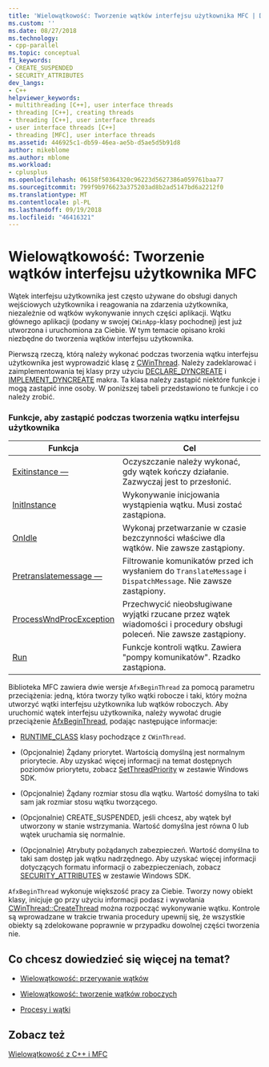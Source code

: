 ```yaml
---
title: 'Wielowątkowość: Tworzenie wątków interfejsu użytkownika MFC | Dokumentacja firmy Microsoft'
ms.custom: ''
ms.date: 08/27/2018
ms.technology:
- cpp-parallel
ms.topic: conceptual
f1_keywords:
- CREATE_SUSPENDED
- SECURITY_ATTRIBUTES
dev_langs:
- C++
helpviewer_keywords:
- multithreading [C++], user interface threads
- threading [C++], creating threads
- threading [C++], user interface threads
- user interface threads [C++]
- threading [MFC], user interface threads
ms.assetid: 446925c1-db59-46ea-ae5b-d5ae5d5b91d8
author: mikeblome
ms.author: mblome
ms.workload:
- cplusplus
ms.openlocfilehash: 06158f50364320c96223d5627386a059761baa77
ms.sourcegitcommit: 799f9b976623a375203ad8b2ad5147bd6a2212f0
ms.translationtype: MT
ms.contentlocale: pl-PL
ms.lasthandoff: 09/19/2018
ms.locfileid: "46416321"
---
```

# <a name="multithreading-creating-mfc-user-interface-threads"></a>Wielowątkowość: Tworzenie wątków interfejsu użytkownika MFC

Wątek interfejsu użytkownika jest często używane do obsługi danych wejściowych użytkownika i reagowania na zdarzenia użytkownika, niezależnie od wątków wykonywanie innych części aplikacji. Wątku głównego aplikacji (podany w swojej `CWinApp`-klasy pochodnej) jest już utworzona i uruchomiona za Ciebie. W tym temacie opisano kroki niezbędne do tworzenia wątków interfejsu użytkownika.

Pierwszą rzeczą, którą należy wykonać podczas tworzenia wątku interfejsu użytkownika jest wyprowadzić klasę z [CWinThread](../mfc/reference/cwinthread-class.md). Należy zadeklarować i zaimplementowania tej klasy przy użyciu [DECLARE_DYNCREATE](../mfc/reference/run-time-object-model-services.md#declare_dyncreate) i [IMPLEMENT_DYNCREATE](../mfc/reference/run-time-object-model-services.md#implement_dyncreate) makra. Ta klasa należy zastąpić niektóre funkcje i mogą zastąpić inne osoby. W poniższej tabeli przedstawiono te funkcje i co należy zrobić.

### <a name="functions-to-override-when-creating-a-user-interface-thread"></a>Funkcje, aby zastąpić podczas tworzenia wątku interfejsu użytkownika

|Funkcja|Cel|
|--------------|-------------|
|[Exitinstance —](../mfc/reference/cwinthread-class.md#exitinstance)|Oczyszczanie należy wykonać, gdy wątek kończy działanie. Zazwyczaj jest to przesłonić.|
|[InitInstance](../mfc/reference/cwinthread-class.md#initinstance)|Wykonywanie inicjowania wystąpienia wątku. Musi zostać zastąpiona.|
|[OnIdle](../mfc/reference/cwinthread-class.md#onidle)|Wykonaj przetwarzanie w czasie bezczynności właściwe dla wątków. Nie zawsze zastąpiony.|
|[Pretranslatemessage —](../mfc/reference/cwinthread-class.md#pretranslatemessage)|Filtrowanie komunikatów przed ich wysłaniem do `TranslateMessage` i `DispatchMessage`. Nie zawsze zastąpiony.|
|[ProcessWndProcException](../mfc/reference/cwinthread-class.md#processwndprocexception)|Przechwycić nieobsługiwane wyjątki rzucane przez wątek wiadomości i procedury obsługi poleceń. Nie zawsze zastąpiony.|
|[Run](../mfc/reference/cwinthread-class.md#run)|Funkcje kontroli wątku. Zawiera "pompy komunikatów". Rzadko zastąpiona.|

Biblioteka MFC zawiera dwie wersje `AfxBeginThread` za pomocą parametru przeciążenia: jedną, która tworzy tylko wątki robocze i taki, który można utworzyć wątki interfejsu użytkownika lub wątków roboczych. Aby uruchomić wątek interfejsu użytkownika, należy wywołać drugie przeciążenie [AfxBeginThread](../mfc/reference/application-information-and-management.md#afxbeginthread), podając następujące informacje:

- [RUNTIME_CLASS](../mfc/reference/run-time-object-model-services.md#runtime_class) klasy pochodzące z `CWinThread`.

- (Opcjonalnie) Żądany priorytet. Wartością domyślną jest normalnym priorytecie. Aby uzyskać więcej informacji na temat dostępnych poziomów priorytetu, zobacz [SetThreadPriority](/windows/desktop/api/processthreadsapi/nf-processthreadsapi-setthreadpriority) w zestawie Windows SDK.

- (Opcjonalnie) Żądany rozmiar stosu dla wątku. Wartość domyślna to taki sam jak rozmiar stosu wątku tworzącego.

- (Opcjonalnie) CREATE_SUSPENDED, jeśli chcesz, aby wątek był utworzony w stanie wstrzymania. Wartość domyślna jest równa 0 lub wątek uruchamia się normalnie.

- (Opcjonalnie) Atrybuty pożądanych zabezpieczeń. Wartość domyślna to taki sam dostęp jak wątku nadrzędnego. Aby uzyskać więcej informacji dotyczących formatu informacji o zabezpieczeniach, zobacz [SECURITY_ATTRIBUTES](https://msdn.microsoft.com/library/windows/desktop/aa379560) w zestawie Windows SDK.

`AfxBeginThread` wykonuje większość pracy za Ciebie. Tworzy nowy obiekt klasy, inicjuje go przy użyciu informacji podasz i wywołania [CWinThread::CreateThread](../mfc/reference/cwinthread-class.md#createthread) można rozpocząć wykonywanie wątku. Kontrole są wprowadzane w trakcie trwania procedury upewnij się, że wszystkie obiekty są zdelokowane poprawnie w przypadku dowolnej części tworzenia nie.

## <a name="what-do-you-want-to-know-more-about"></a>Co chcesz dowiedzieć się więcej na temat?

- [Wielowątkowość: przerywanie wątków](multithreading-terminating-threads.md)

- [Wielowątkowość: tworzenie wątków roboczych](multithreading-creating-worker-threads.md)

- [Procesy i wątki](/windows/desktop/ProcThread/processes-and-threads)

## <a name="see-also"></a>Zobacz też

[Wielowątkowość z C++ i MFC](multithreading-with-cpp-and-mfc.md)